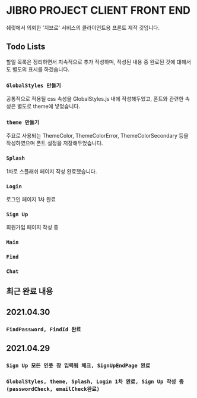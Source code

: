 # JIBRO PROJECT CLIENT FRONT END

쉐릿에서 의뢰한 '지브로' 서비스의 클라이언트용 프론트 제작 깃입니다.

## Todo Lists

할일 목록은 정리하면서 지속적으로 추가 작성하며, 작성된 내용 중 완료된 것에 대해서도 별도의 표시를 하겠습니다.

### `GlobalStyles 만들기`

공통적으로 적용될 css 속성을 GlobalStyles.js 내에 작성해두었고, 폰트와 관련한 속성은 별도로 theme에 넣었습니다.

### `theme 만들기`

주요로 사용되는 ThemeColor, ThemeColorError, ThemeColorSecondary 등을 작성하였으며 폰트 설정을 저장해두었습니다.

### `Splash`

1차로 스플래쉬 페이지 작성 완료했습니다.

### `Login`

로그인 페이지 1차 완료

### `Sign Up`

회원가입 페이지 작성 중

### `Main`

### `Find`

### `Chat`

## 최근 완료 내용

## 2021.04.30
### `FindPassword, FindId 완료`

## 2021.04.29
### `Sign Up 모든 인풋 창 입력됨 체크, SignUpEndPage 완료`

### `GlobalStyles, theme, Splash, Login 1차 완료, Sign Up 작성 중(passwordCheck, emailCheck완료)`